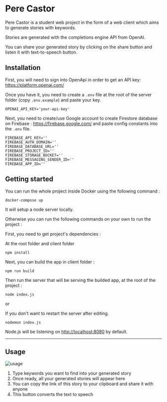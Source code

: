 # Pere Castor

Pere Castor is a student web project in the form of a web client which aims to generate stories with keywords.

Stories are generated with the completions engine API from OpenAI.

You can share your generated story by clicking on the share button and listen it with text-to-speech button.

## Installation

First, you will need to sign into OpenApi in order to get an API key: https://platform.openai.com/

Once you have it, you need to create a `.env` file at the root of the server folder (copy `.env.example`) and paste your key.
```
OPENAI_API_KEY='your-api-key'
```

Next, you need to create/use Google account to create Firestore database on Firebase : https://firebase.google.com/ and paste config constants into the `.env` file.
```
FIREBASE_API_KEY=''
FIREBASE_AUTH_DOMAIN=''
FIREBASE_DATABASE_URL=''
FIREBASE_PROJECT_ID=''
FIREBASE_STORAGE_BUCKET=''
FIREBASE_MESSAGING_SENDER_ID=''
FIREBASE_APP_ID=''
```

## Getting started

You can run the whole project inside Docker using the following command :

```
docker-compose up
```

It will setup a node server locally.

Otherwise you can run the following commands on your own to run the project :

First, you need to get project's dependencies :

At the root folder and client folder
```
npm install
```

Next, you can build the app in client folder :
```
npm run build
```

Then run the server that will be serving the builded app, at the root of the project :

```
node index.js
```

or

If you don't want to restart the server after editing.
```
nodemon index.js
```

Node.js will be listening on [http://localhost:8080](http://localhost:8080) by default.

- - - -
## Usage

![usage](https://github.com/WarrenVermelle/pere_castor/assets/80685095/317e848c-6893-4173-b823-7daf03d69c86)

1. Type keywords you want to find into your generated story
2. Once ready, all your generated stories will appear here
3. You can copy the link of this story to your clipboard and share it with anyone
4. This button converts the text to speech

